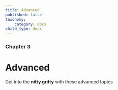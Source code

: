 ```yaml
---
title: Advanced
published: false
taxonomy:
    category: docs
child_type: docs
---
```


### Chapter 3

# Advanced

Get into the **nitty gritty** with these advanced topics

